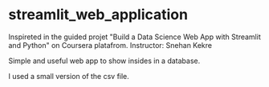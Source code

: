 # streamlit_web_application

Inspireted in the guided projet "Build a Data Science Web App with Streamlit and Python" on Coursera platafrom.
Instructor: Snehan Kekre

Simple and useful web app to show insides in a database.

I used a small version of the csv file.
